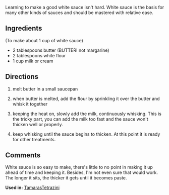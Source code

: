 <div id="wikitext">

Learning to make a good white sauce isn't hard. White sauce is the basis
for many other kinds of sauces and should be mastered with relative
ease.

<div class="vspace">

</div>

Ingredients
-----------

(To make about 1 cup of white sauce)

-   2 tablespoons butter (BUTTER! not margarine)
-   2 tablespoons white flour
-   1 cup milk or cream

<div class="vspace">

</div>

Directions
----------

1.  melt butter in a small saucepan
    <div class="vspace">

    </div>

2.  when butter is melted, add the flour by sprinkling it over the
    butter and whisk it together
    <div class="vspace">

    </div>

3.  keeping the heat on, slowly add the milk, continuously whisking.
    This is the tricky part, you can add the milk too fast and the sauce
    won't thicken well or properly.
    <div class="vspace">

    </div>

4.  keep whisking until the sauce begins to thicken. At this point it is
    ready for other treatments.

<div class="vspace">

</div>

Comments
--------

White sauce is so easy to make, there's little to no point in making it
up ahead of time and keeping it. Besides, I'm not even sure that would
work. The longer it sits, the thicker it gets until it becomes paste.

**Used in:**
[TamarasTetrazini](http://wiki.tamouse.org?n=Recipes.TamarasTetrazini?action=print)

</div>
